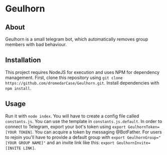 # Geulhorn

## About

Geulhorn is a small telegram bot, which automatically removes group members with bad behaviour.

## Installation

This project requires NodeJS for execution and uses NPM for dependency management.
First, clone this repository using `git clone https://github.com/dromedarCase/Geulhorn.git`.
Install dependencies with `npm install`. 

## Usage

Run it with `node index`. You will have to create a config file called `constants.js`. You can use the template in `constants.js.default`. In order to connect to Telegram, export your bot's token using `export GeulhornToken=[YOUR TOKEN]`. You can acquire a token by messaging @BotFather. For users to rejoin you'll have to provide a default group with `export GeulhornGroup="[YOUR GROUP NAME]"` and an invite link like this: `export GeulhornInvite=[INVITE LINK]`.
